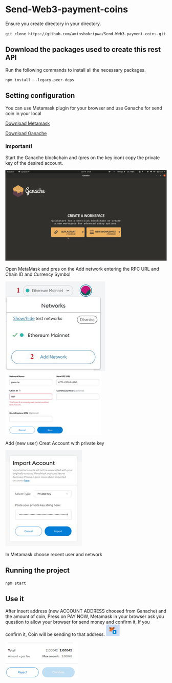 # Send-Web3-payment-coins

Ensure you create directory in your directory.

`git clone https://github.com/aminshokripwa/Send-Web3-payment-coins.git`

## Download the packages used to create this rest API
Run the following commands to install all the necessary packages.

```
npm install --legacy-peer-deps
```

## Setting configuration

You can use Metamask plugin for your browser and use Ganache for send coin in your local

[Download Metamask](https://metamask.io/download/)

[Download Ganache](https://www.trufflesuite.com/ganache)

### Important!

Start the Ganache blockchain and (pres on the key icon) copy the private key of the desired account.

![Image of Project](/helps/01.gif)

Open MetaMask and pres on the Add network entering the RPC URL and Chain ID and Currency Symbol

![Image of Project](/helps/02.jpg)
![Image of Project](/helps/03.jpg)

Add (new user) Creat Account with private key

![Image of Project](/helps/04.jpg)

In Metamask choose recent user and network

## Running the project

`npm start`

## Use it
After insert address (new ACCOUNT ADDRESS choosed from Ganache) and the amount of coin, Press on PAY NOW, Metamask in your browser ask you question to allow your browser for send money and confirm it, If you confirm it, Coin will be sending to that address.
![Image of Project](/helps/05.jpg)

![Image of Project](/helps/06.jpg)
